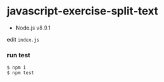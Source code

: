 # javascript-exercise-split-text

- Node.js v8.9.1


edit `index.js`

### run test

```
$ npm i
$ npm test
```
